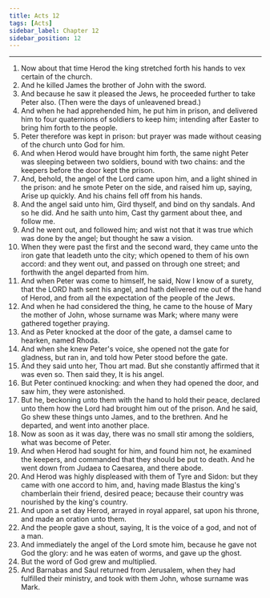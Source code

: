 ```yaml
---
title: Acts 12
tags: [Acts]
sidebar_label: Chapter 12
sidebar_position: 12
---
```


---
1. Now about that time Herod the king stretched forth his hands to vex certain of the church.
2. And he killed James the brother of John with the sword.
3. And because he saw it pleased the Jews, he proceeded further to take Peter also. (Then were the days of unleavened bread.)
4. And when he had apprehended him, he put him in prison, and delivered him to four quaternions of soldiers to keep him; intending after Easter to bring him forth to the people.
5. Peter therefore was kept in prison: but prayer was made without ceasing of the church unto God for him.
6. And when Herod would have brought him forth, the same night Peter was sleeping between two soldiers, bound with two chains: and the keepers before the door kept the prison.
7. And, behold, the angel of the Lord came upon him, and a light shined in the prison: and he smote Peter on the side, and raised him up, saying, Arise up quickly. And his chains fell off from his hands.
8. And the angel said unto him, Gird thyself, and bind on thy sandals. And so he did. And he saith unto him, Cast thy garment about thee, and follow me.
9. And he went out, and followed him; and wist not that it was true which was done by the angel; but thought he saw a vision.
10. When they were past the first and the second ward, they came unto the iron gate that leadeth unto the city; which opened to them of his own accord: and they went out, and passed on through one street; and forthwith the angel departed from him.
11. And when Peter was come to himself, he said, Now I know of a surety, that the LORD hath sent his angel, and hath delivered me out of the hand of Herod, and from all the expectation of the people of the Jews.
12. And when he had considered the thing, he came to the house of Mary the mother of John, whose surname was Mark; where many were gathered together praying.
13. And as Peter knocked at the door of the gate, a damsel came to hearken, named Rhoda.
14. And when she knew Peter's voice, she opened not the gate for gladness, but ran in, and told how Peter stood before the gate.
15. And they said unto her, Thou art mad. But she constantly affirmed that it was even so. Then said they, It is his angel.
16. But Peter continued knocking: and when they had opened the door, and saw him, they were astonished.
17. But he, beckoning unto them with the hand to hold their peace, declared unto them how the Lord had brought him out of the prison. And he said, Go shew these things unto James, and to the brethren. And he departed, and went into another place.
18. Now as soon as it was day, there was no small stir among the soldiers, what was become of Peter.
19. And when Herod had sought for him, and found him not, he examined the keepers, and commanded that they should be put to death. And he went down from Judaea to Caesarea, and there abode.
20. And Herod was highly displeased with them of Tyre and Sidon: but they came with one accord to him, and, having made Blastus the king's chamberlain their friend, desired peace; because their country was nourished by the king's country.
21. And upon a set day Herod, arrayed in royal apparel, sat upon his throne, and made an oration unto them.
22. And the people gave a shout, saying, It is the voice of a god, and not of a man.
23. And immediately the angel of the Lord smote him, because he gave not God the glory: and he was eaten of worms, and gave up the ghost.
24. But the word of God grew and multiplied.
25. And Barnabas and Saul returned from Jerusalem, when they had fulfilled their ministry, and took with them John, whose surname was Mark.
